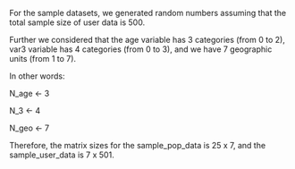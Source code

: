 For the sample datasets, we generated random numbers assuming that the total sample size of user data is 500.

Further we considered that the age variable has 3 categories (from 0 to 2), var3 variable has 4 categories  (from 0 to 3), and we have 7 geographic units (from 1 to 7).

In other words: 

N_age <- 3

N_3 <- 4

N_geo <- 7

Therefore, the matrix sizes for the sample_pop_data is 25 x 7, and the sample_user_data is 7 x 501.
